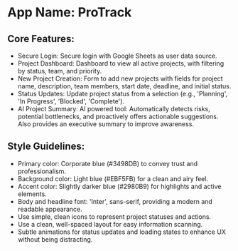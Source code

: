 # **App Name**: ProTrack

## Core Features:

- Secure Login: Secure login with Google Sheets as user data source.
- Project Dashboard: Dashboard to view all active projects, with filtering by status, team, and priority.
- New Project Creation: Form to add new projects with fields for project name, description, team members, start date, deadline, and initial status.
- Status Updates: Update project status from a selection (e.g., 'Planning', 'In Progress', 'Blocked', 'Complete').
- AI Project Summary: AI powered tool: Automatically detects risks, potential bottlenecks, and proactively offers actionable suggestions. Also provides an executive summary to improve awareness.

## Style Guidelines:

- Primary color: Corporate blue (#3498DB) to convey trust and professionalism.
- Background color: Light blue (#EBF5FB) for a clean and airy feel.
- Accent color: Slightly darker blue (#2980B9) for highlights and active elements.
- Body and headline font: 'Inter', sans-serif, providing a modern and readable appearance.
- Use simple, clean icons to represent project statuses and actions.
- Use a clean, well-spaced layout for easy information scanning.
- Subtle animations for status updates and loading states to enhance UX without being distracting.